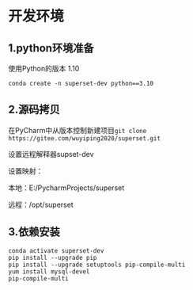 # 开发环境

## 1.python环境准备

使用Python的版本 1.10

```SHELL
conda create -n superset-dev python==3.10
```

## 2.源码拷贝

在PyCharm中从版本控制新建项目`git clone https://gitee.com/wuyiping2020/superset.git`

设置远程解释器supset-dev

设置映射：

本地：E:/PycharmProjects/superset

远程：/opt/superset

## 3.依赖安装

```Shell
conda activate superset-dev
pip install --upgrade pip
pip install --upgrade setuptools pip-compile-multi
yum install mysql-devel
pip-compile-multi
```

